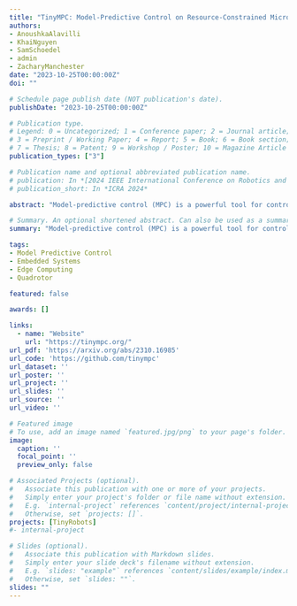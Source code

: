 ```yaml
---
title: "TinyMPC: Model-Predictive Control on Resource-Constrained Microcontrollers"
authors:
- AnoushkaAlavilli
- KhaiNguyen
- SamSchoedel
- admin
- ZacharyManchester
date: "2023-10-25T00:00:00Z"
doi: ""

# Schedule page publish date (NOT publication's date).
publishDate: "2023-10-25T00:00:00Z"

# Publication type.
# Legend: 0 = Uncategorized; 1 = Conference paper; 2 = Journal article;
# 3 = Preprint / Working Paper; 4 = Report; 5 = Book; 6 = Book section;
# 7 = Thesis; 8 = Patent; 9 = Workshop / Poster; 10 = Magazine Article
publication_types: ["3"]

# Publication name and optional abbreviated publication name.
# publication: In *[2024 IEEE International Conference on Robotics and Automation (ICRA)](http://ieee-icra.org/)*
# publication_short: In *ICRA 2024*

abstract: "Model-predictive control (MPC) is a powerful tool for controlling highly dynamic robotic systems subject to complex constraints. However, MPC is computationally demanding, and is often impractical to implement on small, resource-constrained robotic platforms. We present TinyMPC, a high-speed MPC solver with a low memory footprint targeting the microcontrollers common on small robots. Our approach is based on the alternating direction method of multipliers (ADMM) and leverages the structure of the MPC problem for efficiency. We demonstrate TinyMPC both by benchmarking against the state-of-the-art solver OSQP, achieving nearly an order of magnitude speed increase, as well as through hardware experiments on a 27 g quadrotor, demonstrating high-speed trajectory tracking and dynamic obstacle avoidance."

# Summary. An optional shortened abstract. Can also be used as a summary for an extended abstract or poster etc.
summary: "Model-predictive control (MPC) is a powerful tool for controlling highly dynamic robotic systems subject to complex constraints. However, MPC is computationally demanding, and is often impractical to implement on small, resource-constrained robotic platforms. We present TinyMPC, a high-speed MPC solver with a low memory footprint targeting the microcontrollers common on small robots. Our approach is based on the alternating direction method of multipliers (ADMM) and leverages the structure of the MPC problem for efficiency. We demonstrate TinyMPC both by benchmarking against the state-of-the-art solver OSQP, achieving nearly an order of magnitude speed increase, as well as through hardware experiments on a 27 g quadrotor, demonstrating high-speed trajectory tracking and dynamic obstacle avoidance."

tags:
- Model Predictive Control
- Embedded Systems
- Edge Computing
- Quadrotor

featured: false

awards: []

links:
  - name: "Website"
    url: "https://tinympc.org/"
url_pdf: 'https://arxiv.org/abs/2310.16985'
url_code: 'https://github.com/tinympc'
url_dataset: ''
url_poster: ''
url_project: ''
url_slides: ''
url_source: ''
url_video: ''

# Featured image
# To use, add an image named `featured.jpg/png` to your page's folder. 
image:
  caption: ''
  focal_point: ''
  preview_only: false

# Associated Projects (optional).
#   Associate this publication with one or more of your projects.
#   Simply enter your project's folder or file name without extension.
#   E.g. `internal-project` references `content/project/internal-project/index.md`.
#   Otherwise, set `projects: []`.
projects: [TinyRobots]
#- internal-project

# Slides (optional).
#   Associate this publication with Markdown slides.
#   Simply enter your slide deck's filename without extension.
#   E.g. `slides: "example"` references `content/slides/example/index.md`.
#   Otherwise, set `slides: ""`.
slides: ""
---
```


<!-- {{% alert note %}}
Click the *Cite* button above to demo the feature to enable visitors to import publication metadata into their reference management software.
{{% /alert %}}

{{% alert note %}}
Click the *Slides* button above to demo Academic's Markdown slides feature.
{{% /alert %}} -->

<!-- Supplementary notes can be added here, including [code and math](https://sourcethemes.com/academic/docs/writing-markdown-latex/). -->

